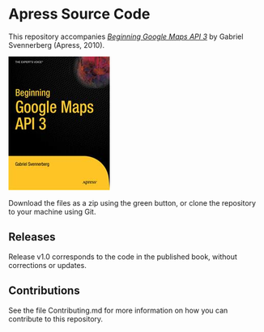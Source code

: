 # Apress Source Code

This repository accompanies [*Beginning Google Maps API 3*](http://www.apress.com/9781430228028) by Gabriel Svennerberg (Apress, 2010).

![Cover image](9781430228028.jpg)

Download the files as a zip using the green button, or clone the repository to your machine using Git.

## Releases

Release v1.0 corresponds to the code in the published book, without corrections or updates.

## Contributions

See the file Contributing.md for more information on how you can contribute to this repository.

